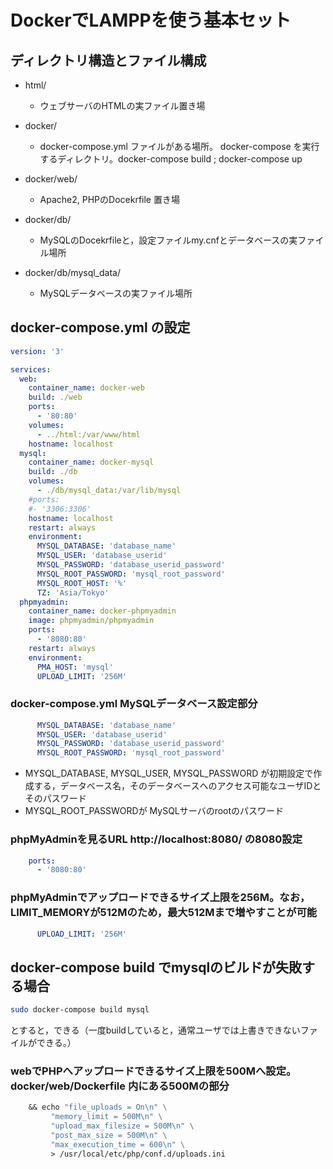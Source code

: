 # DockerでLAMPPを使う基本セット

## ディレクトリ構造とファイル構成

* html/
  * ウェブサーバのHTMLの実ファイル置き場

* docker/
  * docker-compose.yml ファイルがある場所。 docker-compose を実行するディレクトリ。docker-compose build ; docker-compose up 

* docker/web/
  * Apache2, PHPのDocekrfile 置き場

* docker/db/
  * MySQLのDocekrfileと，設定ファイルmy.cnfとデータベースの実ファイル場所

* docker/db/mysql_data/
  * MySQLデータベースの実ファイル場所

## docker-compose.yml の設定

```yaml
version: '3'

services:
  web:
    container_name: docker-web
    build: ./web
    ports:
      - '80:80'
    volumes:
      - ../html:/var/www/html
    hostname: localhost
  mysql:
    container_name: docker-mysql
    build: ./db
    volumes:
      - ./db/mysql_data:/var/lib/mysql
    #ports:
    #- '3306:3306'
    hostname: localhost
    restart: always
    environment:
      MYSQL_DATABASE: 'database_name'
      MYSQL_USER: 'database_userid'
      MYSQL_PASSWORD: 'database_userid_password'
      MYSQL_ROOT_PASSWORD: 'mysql_root_password'
      MYSQL_ROOT_HOST: '%'
      TZ: 'Asia/Tokyo'
  phpmyadmin:
    container_name: docker-phpmyadmin
    image: phpmyadmin/phpmyadmin
    ports:
      - '8080:80'
    restart: always
    environment:
      PMA_HOST: 'mysql'
      UPLOAD_LIMIT: '256M'
```

### docker-compose.yml MySQLデータベース設定部分

```yaml
      MYSQL_DATABASE: 'database_name'
      MYSQL_USER: 'database_userid'
      MYSQL_PASSWORD: 'database_userid_password'
      MYSQL_ROOT_PASSWORD: 'mysql_root_password'
```

* MYSQL_DATABASE, MYSQL_USER, MYSQL_PASSWORD が初期設定で作成する，データベース名，そのデータベースへのアクセス可能なユーザIDとそのパスワード
* MYSQL_ROOT_PASSWORDが MySQLサーバのrootのパスワード

### phpMyAdminを見るURL http://localhost:8080/ の8080設定

```yaml
    ports:
      - '8080:80'
```

### phpMyAdminでアップロードできるサイズ上限を256M。なお，LIMIT_MEMORYが512Mのため，最大512Mまで増やすことが可能

```yaml
      UPLOAD_LIMIT: '256M'
```

## docker-compose build でmysqlのビルドが失敗する場合

```bash
sudo docker-compose build mysql
```

とすると，できる（一度buildしていると，通常ユーザでは上書きできないファイルができる。）

### webでPHPへアップロードできるサイズ上限を500Mへ設定。　docker/web/Dockerfile 内にある500Mの部分

```Dockerfile
    && echo "file_uploads = On\n" \
         "memory_limit = 500M\n" \
         "upload_max_filesize = 500M\n" \
         "post_max_size = 500M\n" \
         "max_execution_time = 600\n" \
         > /usr/local/etc/php/conf.d/uploads.ini
```
